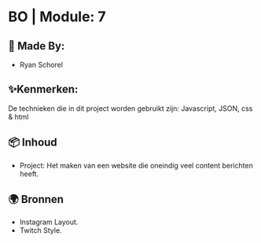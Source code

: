 # BO | Module: 7 
## 🧩 Made By:
* Ryan Schorel 
## ✨Kenmerken:
De technieken die in dit project worden gebruikt zijn: Javascript, JSON, css & html
## 📦 Inhoud
* Project:
  Het maken van een website die oneindig veel content berichten heeft.
## 🌍 Bronnen
* Instagram Layout.
* Twitch Style.

